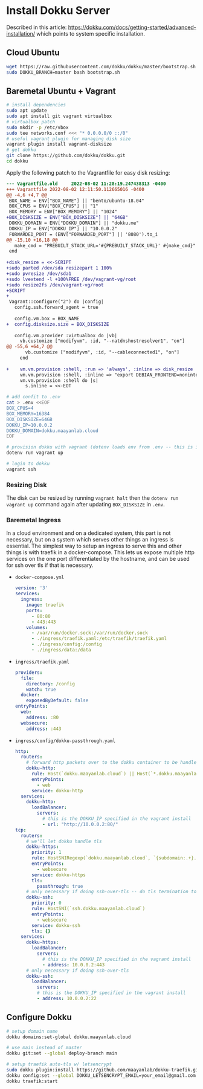 # Install Dokku Server

Described in this article: <https://dokku.com/docs/getting-started/advanced-installation/> which points to system specific installation.

## Cloud Ubuntu

```bash
wget https://raw.githubusercontent.com/dokku/dokku/master/bootstrap.sh
sudo DOKKU_BRANCH=master bash bootstrap.sh
```

## Baremetal Ubuntu + Vagrant

```bash
# install dependencies
sudo apt update
sudo apt install git vagrant virtualbox
# virtualbox patch
sudo mkdir -p /etc/vbox
sudo tee networks.conf <<< "* 0.0.0.0/0 ::/0"
# useful vagrant plugin for managing disk size
vagrant plugin install vagrant-disksize
# get dokku
git clone https://github.com/dokku/dokku.git
cd dokku
```

Apply the following patch to the Vagrantfile for easy disk resizing:

```diff
--- Vagrantfile.old     2022-08-02 11:28:19.247438313 -0400
+++ Vagrantfile 2022-08-02 12:11:50.112665016 -0400
@@ -4,6 +4,7 @@
 BOX_NAME = ENV["BOX_NAME"] || "bento/ubuntu-18.04"
 BOX_CPUS = ENV["BOX_CPUS"] || "1"
 BOX_MEMORY = ENV["BOX_MEMORY"] || "1024"
+BOX_DISKSIZE = ENV["BOX_DISKSIZE"] || "64GB"
 DOKKU_DOMAIN = ENV["DOKKU_DOMAIN"] || "dokku.me"
 DOKKU_IP = ENV["DOKKU_IP"] || "10.0.0.2"
 FORWARDED_PORT = (ENV["FORWARDED_PORT"] || '8080').to_i
@@ -15,10 +16,18 @@
   make_cmd = "PREBUILT_STACK_URL='#{PREBUILT_STACK_URL}' #{make_cmd}"
 end
 
+disk_resize = <<-SCRIPT
+sudo parted /dev/sda resizepart 1 100%
+sudo pvresize /dev/sda1
+sudo lvextend -l +100%FREE /dev/vagrant-vg/root
+sudo resize2fs /dev/vagrant-vg/root
+SCRIPT
+
 Vagrant::configure("2") do |config|
   config.ssh.forward_agent = true
 
   config.vm.box = BOX_NAME
+  config.disksize.size = BOX_DISKSIZE
 
   config.vm.provider :virtualbox do |vb|
     vb.customize ["modifyvm", :id, "--natdnshostresolver1", "on"]
@@ -55,6 +64,7 @@
       vb.customize ["modifyvm", :id, "--cableconnected1", "on"]
     end
 
+    vm.vm.provision :shell, :run => 'always', :inline => disk_resize
     vm.vm.provision :shell, :inline => "export DEBIAN_FRONTEND=noninteractive && apt-get update -qq >/dev/null && apt-get -qq -y --no-install-recommends install git build-essential >/dev/null && cd /root/dokku && #{make_cmd}"
     vm.vm.provision :shell do |s|
       s.inline = <<-EOT
```

```bash
# add confit to .env
cat > .env <<EOF
BOX_CPUS=4
BOX_MEMORY=16384
BOX_DISKSIZE=64GB
DOKKU_IP=10.0.0.2
DOKKU_DOMAIN=dokku.maayanlab.cloud
EOF

# provision dokku with vagrant (dotenv loads env from .env -- this is installable with "pip install python-dotenv[cli]")
dotenv run vagrant up

# login to dokku
vagrant ssh
```

### Resizing Disk

The disk can be resized by running `vagrant halt` then the `dotenv run vagrant up` command again after updating `BOX_DISKSIZE` in `.env`.

### Baremetal Ingress

In a cloud environment and on a dedicated system, this part is not necessary, but on a system which serves other things an ingress is essential. The simplest way to setup an ingress to serve this and other things is with traefik in a docker-compose. This lets us expose multiple http services on the one port differentiated by the hostname, and can be used for ssh over tls if that is necessary.

- `docker-compose.yml`
  ```yml
  version: '3'
  services:
    ingress:
      image: traefik
      ports:
        - 80:80
        - 443:443
      volumes:
        - /var/run/docker.sock:/var/run/docker.sock
        - ./ingress/traefik.yaml:/etc/traefik/traefik.yaml
        - ./ingress/config:/config
        - ./ingress/data:/data
  ```
- `ingress/traefik.yaml`
  ```yaml
  providers:
    file:
      directory: /config
      watch: true
    docker:
      exposedByDefault: false
  entryPoints:
    web:
      address: :80
    websecure:
      address: :443
  ```
- `ingress/config/dokku-passthrough.yaml`
  ```yaml
  http:
    routers:
      # forward http packets over to the dokku container to be handled
      dokku-http:
        rule: Host(`dokku.maayanlab.cloud`) || Host(`*.dokku.maayanlab.cloud`)
        entryPoints:
          - web
        service: dokku-http
    services:
      dokku-http:
        loadBalancer:
          servers:
            # this is the DOKKU_IP specified in the vagrant install
            - url: "http://10.0.0.2:80/"
  tcp:
    routers:
      # we'll let dokku handle tls
      dokku-https:
        priority: 1
        rule: HostSNIRegexp(`dokku.maayanlab.cloud`, `{subdomain:.+}.dokku.maayanlab.cloud`)
        entryPoints:
          - websecure
        service: dokku-https
        tls:
          passthrough: true
      # only necessary if doing ssh-over-tls -- do tls termination to the ssh port
      dokku-ssh:
        priority: 0
        rule: HostSNI(`ssh.dokku.maayanlab.cloud`)
        entryPoints:
          - websecure
        service: dokku-ssh
        tls: {}
    services:
      dokku-https:
        loadBalancer:
          servers:
            # this is the DOKKU_IP specified in the vagrant install
            - address: 10.0.0.2:443
      # only necessary if doing ssh-over-tls
      dokku-ssh:
        loadBalancer:
          servers:
          # this is the DOKKU_IP specified in the vagrant install
          - address: 10.0.0.2:22

  ```
## Configure Dokku

```bash
# setup domain name
dokku domains:set-global dokku.maayanlab.cloud

# use main instead of master
dokku git:set --global deploy-branch main

# setup traefik auto-tls w/ letsencrypt
sudo dokku plugin:install https://github.com/maayanlab/dokku-traefik.git
dokku config:set --global DOKKU_LETSENCRYPT_EMAIL=your_email@gmail.com
dokku traefik:start
```
